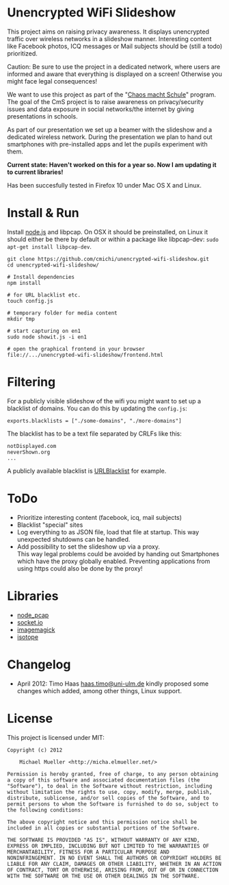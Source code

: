 # Unencrypted WiFi Slideshow

This project aims on raising privacy awareness. It displays unencrypted 
traffic over wireless networks in a slideshow manner.
Interesting content like Facebook photos, ICQ messages or Mail subjects 
should be (still a todo) prioritized.

Caution: Be sure to use the project in a dedicated network, where users are
informed and aware that everything is displayed on a screen! 
Otherwise you might face legal consequences!

We want to use this project as part of the "[Chaos macht Schule](http://ulm.ccc.de/ChaosMachtSchule)" 
program. The goal of the CmS project is to raise awareness on privacy/security
issues and data exposure in social networks/the internet by giving presentations
in schools.

As part of our presentation we set up a beamer with the slideshow and a dedicated 
wireless network. During the presentation we plan to hand out smartphones with
pre-installed apps and let the pupils experiment with them.

**Current state: Haven't worked on this for a year so. Now I am updating it
to current libraries!**   

Has been succesfully tested in Firefox 10 under Mac OS X and Linux.
		

# Install & Run

Install [node.js](https://github.com/joyent/node) and libpcap.
On OSX it should be preinstalled, on Linux it should either be there by
default or within a package like libpcap-dev: `sudo apt-get install libpcap-dev`.

	git clone https://github.com/cmichi/unencrypted-wifi-slideshow.git
	cd unencrypted-wifi-slideshow/
	
	# Install dependencies
	npm install 
	
	# for URL blacklist etc.
	touch config.js
	
	# temporary folder for media content
	mkdir tmp 
		
	# start capturing on en1
	sudo node showit.js -i en1
	
	# open the graphical frontend in your browser
	file://.../unencrypted-wifi-slideshow/frontend.html


# Filtering

For a publicly visible slideshow of the wifi you might want to set up a 
blacklist of domains. You can do this by updating the `config.js`:

	exports.blacklists = ["./some-domains", "./more-domains"]

The blacklist has to be a text file separated by CRLFs like this:
	
	notDisplayed.com
	neverShown.org
	...
	
A publicly available blacklist is [URLBlacklist](http://urlblacklist.com/) 
for example.


# ToDo

 * Prioritize interesting content (facebook, icq, mail subjects)
 * Blacklist "special" sites
 * Log everything to as JSON file, load that file at startup.
   This way unexpected shutdowns can be handled.
 * Add possibility to set the slideshow up via a proxy.  
   This way legal problems could be avoided by handing out Smartphones
   which have the proxy globally enabled. Preventing applications from 
   using https could also be done by the proxy!


# Libraries

 * [node_pcap](https://github.com/mranney/node_pcap)
 * [socket.io](https://github.com/LearnBoost/socket.io)
 * [imagemagick](https://github.com/rsms/node-imagemagick)
 * [isotope](https://github.com/desandro/isotope)


# Changelog

 * April 2012: Timo Haas <haas.timo@uni-ulm.de> kindly proposed some changes 
which added, among other things, Linux support.


# License

This project is licensed under MIT:

	Copyright (c) 2012
	
		Michael Mueller <http://micha.elmueller.net/>
	
	Permission is hereby granted, free of charge, to any person obtaining
	a copy of this software and associated documentation files (the
	"Software"), to deal in the Software without restriction, including
	without limitation the rights to use, copy, modify, merge, publish,
	distribute, sublicense, and/or sell copies of the Software, and to
	permit persons to whom the Software is furnished to do so, subject to
	the following conditions:

	The above copyright notice and this permission notice shall be
	included in all copies or substantial portions of the Software.

	THE SOFTWARE IS PROVIDED "AS IS", WITHOUT WARRANTY OF ANY KIND,
	EXPRESS OR IMPLIED, INCLUDING BUT NOT LIMITED TO THE WARRANTIES OF
	MERCHANTABILITY, FITNESS FOR A PARTICULAR PURPOSE AND
	NONINFRINGEMENT. IN NO EVENT SHALL THE AUTHORS OR COPYRIGHT HOLDERS BE
	LIABLE FOR ANY CLAIM, DAMAGES OR OTHER LIABILITY, WHETHER IN AN ACTION
	OF CONTRACT, TORT OR OTHERWISE, ARISING FROM, OUT OF OR IN CONNECTION
	WITH THE SOFTWARE OR THE USE OR OTHER DEALINGS IN THE SOFTWARE.
